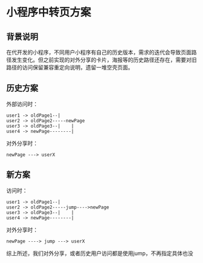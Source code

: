 # 小程序中转页方案

## 背景说明
在代开发的小程序，不同用户小程序有自己的历史版本，需求的迭代会导致页面路径发生变化。但之前实现的对外分享的卡片，海报等的历史路径还存在，需要对旧路径的访问保留兼容重定向说明，遗留一堆空壳页面。

## 历史方案 

外部访问时：
```shell
user1 -> oldPage1--|
user2 -> oldPage2-----newPage
user3 -> oldPage3--|    |
user4 -> newPage--------|
```

对外分享时：
```shell
newPage ---> userX
```

## 新方案

访问时：
```shell
user1 -> oldPage1--|
user2 -> oldPage2-----jump---->newPage
user3 -> oldPage3--|    |
user4 -> newPage--------|

```

对外分享时：
```shell
newPage ----> jump ---> userX
```

综上所述，我们对外分享，或者历史用户访问都是使用jump，不再指定具体也没

